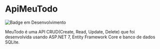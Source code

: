 # ApiMeuTodo

![Badge em Desenvolvimento](http://img.shields.io/static/v1?label=STATUS&message=EM%20DESENVOLVIMENTO&color=GREEN&style=for-the-badge)

MeuTodo é uma API CRUD(Create, Read, Update, Delete) que foi desenvolvida usando ASP.NET 7, Entity Framework Core e banco de dados SQLite.
